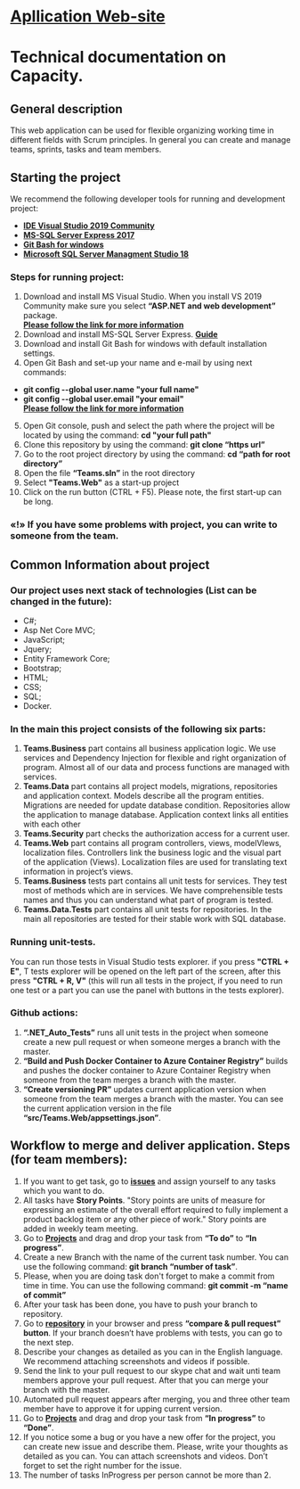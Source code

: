 # **[Apllication Web-site](https://capacity2020.azurewebsites.net "")**
# Technical documentation on Capacity. 
## General description 
This web application can be used for flexible organizing working time in different fields with Scrum principles. In general you can create and manage teams, sprints, tasks and team members.
## Starting the project
We recommend the following developer tools for running and development project:  
* **[IDE Visual Studio 2019 Community](https://visualstudio.microsoft.com/ru/vs/community/ "")** 
* **[MS-SQL Server Express 2017](https://www.microsoft.com/en-us/download/details.aspx?id=55994 "")** 
* **[Git Bash for windows](https://gitforwindows.org/ "")**
* **[Microsoft SQL Server Managment Studio 18](https://docs.microsoft.com/en-us/sql/ssms/download-sql-server-management-studio-ssms?view=sql-server-ver15 "")**
### Steps for running project:
1. Download and install MS Visual Studio. When you install VS 2019 Community make sure you select **“ASP.NET and web development”** package.  
**[Please follow the link for more information](https://docs.microsoft.com/en-us/visualstudio/install/install-visual-studio?view=vs-2019 "")**
2. Download and install MS-SQL Server Express. **[Guide](https://www.sqlshack.com/how-to-install-sql-server-express-edition/ "")**
3. Download and install Git Bash for windows with default installation settings. 
4. Open Git Bash and set-up your name and e-mail by using next commands: 
 - **git config --global user.name "your full name"**
 - **git config --global user.email "your email"**  
**[Please follow the link for more information](https://git-scm.com/book/en/v2/Getting-Started-First-Time-Git-Setup "")**
5. Open Git console, push and select  the path where the project will be located  by using the command: **cd "your full path"**
6. Clone this repository by using the command: **git clone “https url”**
7. Go to the root project directory by using the command: **cd “path for root directory”**
8. Open the file **“Teams.sln”** in the root directory
9. Select **"Teams.Web"** as a start-up project
10. Click on the run button (CTRL + F5). Please note, the first start-up can be long.    
### «!» If you have some problems with project, you can write to someone from the team. 
## Common Information about project
### Our project uses next stack of technologies (List can be changed in the future): 
* C#; 
* Asp Net Core MVC;
* JavaScript;
* Jquery;
* Entity Framework Core;
* Bootstrap;
* HTML;
* CSS;
* SQL;
* Docker.
### In the main this project consists of the following six parts:
1. **Teams.Business**  part contains all business application logic. We use services and Dependency Injection for flexible and right organization of program. Almost all of our data and process functions are managed with services.
2. **Teams.Data**  part contains all project models, migrations, repositories and application context. Models describe all the program entities. Migrations are needed for update database condition. Repositories allow the application to manage database. Application context links all entities with each other
3. **Teams.Security** part checks the authorization access for a current user.
4. **Teams.Web**  part contains all program controllers, views, modelVIews, localization files. Controllers link the business logic and the visual part of the application (Views). Localization files are used for translating text information in project’s views.
5. **Teams.Business** tests part contains all unit tests for services. They test most of methods which are in services. We have comprehensible tests names and thus you can understand what part of program is tested.
6. **Teams.Data.Tests** part contains all unit tests for repositories. In the main all repositories are tested for their stable work with SQL database.  
### Running unit-tests.
You can run those tests in Visual Studio tests explorer. if you press **"CTRL + E"**, T tests explorer will be opened on the left part of the screen, after this press **"CTRL + R, V"** (this will run all tests in the project, if you need to run one test or a part you can use the panel with buttons in the tests explorer).
### Github actions:
1. **“.NET_Auto_Tests”** runs all unit tests in the project when someone create a new pull request or when someone merges a branch with the master.
2. **“Build and Push Docker Container to Azure Container Registry”** builds and pushes the docker container to Azure Container Registry when someone from the team merges a branch with the master.
3. **“Create versioning PR”** updates current application version when someone from the team merges a branch with the master. You can see the current application version in the file **“src/Teams.Web/appsettings.json”**.
## Workflow to merge and deliver application. Steps (for team members):
1. If you want to get task, go to **[issues](https://github.com/epambrest/capacity/issues "")** and assign yourself to any tasks which you want to do.
2. All tasks have **Story Points**. "Story points are units of measure for expressing an estimate of the overall effort required to fully implement a product backlog item or any other piece of work." Story points are added in weekly team meeting.
3. Go to **[Projects](https://github.com/epambrest/capacity/projects "")** and drag and drop your task from **“To do”** to **“In progress”**.
4. Create a new Branch with the name of the current task number. You can use the following command: **git branch “number of task”**.
5. Please, when you are doing task don't forget to make a commit from time in time. You can use the following command: **git commit -m “name of commit”**
6. After your task has been done, you have to push your branch to repository.
7. Go to **[repository](https://github.com/epambrest/capacity "")** in your browser and press **“compare & pull request” button**. If your branch doesn’t have problems with tests, you can go to the next step.
8. Describe your changes as detailed as you can in the English language. We recommend attaching screenshots and videos if possible.
9. Send the link to your pull request to our skype chat and wait unti team members approve your pull request. After that you can merge your branch with the master.
10. Automated pull request appears after merging, you and three other team member have to approve it for upping current version.
11. Go to **[Projects](https://github.com/epambrest/capacity/projects "")** and drag and drop your task from **“In progress”** to **“Done”**.
12. If you notice some a bug or you have a new offer for the project, you can create new issue and describe them. Please, write your thoughts as detailed as you can. You can attach screenshots and videos. Don’t forget to set the right number for the issue.
13. The number of tasks InProgress per person cannot be more than 2.

